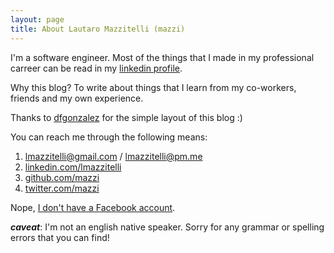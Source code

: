 ```yaml
---
layout: page
title: About Lautaro Mazzitelli (mazzi)
---
```


I'm a software engineer. Most of the things that I made in my professional carreer can be read in my
[linkedin profile](http://www.linkedin.com/in/lmazzitelli).

Why this blog? To write about things that I learn from my co-workers, friends and my own experience.

Thanks to [dfgonzalez](http://www.dfgonzalez.com.ar) for the simple layout of this blog :)

You can reach me through the following means:

1. <lmazzitelli@gmail.com> / <lmazzitelli@pm.me>
2. [linkedin.com/lmazzitelli](http://www.linkedin.com/in/lmazzitelli)
3. [github.com/mazzi](http://www.github.com/mazzi)
4. [twitter.com/mazzi](http://www.twitter.com/mazzi)

Nope, [I don't have a Facebook account](http://edition.cnn.com/2013/02/25/opinion/rushkoff-why-im-quitting-facebook).

***caveat***: I'm not an english native speaker. Sorry for any grammar or spelling errors that you can find!
